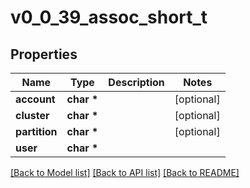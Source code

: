 # v0_0_39_assoc_short_t

## Properties
Name | Type | Description | Notes
------------ | ------------- | ------------- | -------------
**account** | **char \*** |  | [optional] 
**cluster** | **char \*** |  | [optional] 
**partition** | **char \*** |  | [optional] 
**user** | **char \*** |  | 

[[Back to Model list]](../README.md#documentation-for-models) [[Back to API list]](../README.md#documentation-for-api-endpoints) [[Back to README]](../README.md)


